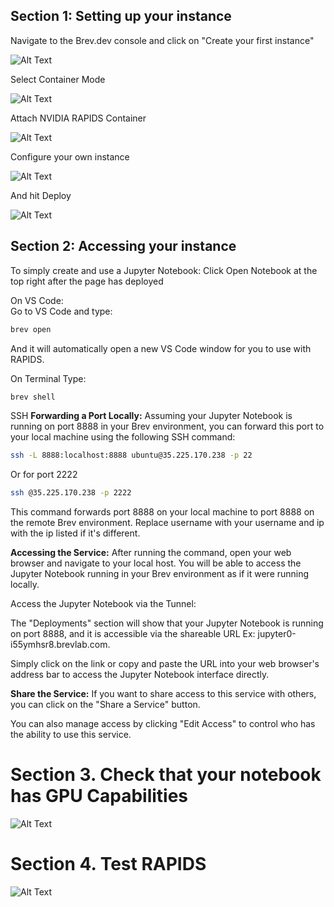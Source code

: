 ## Section 1: Setting up your instance

Navigate to the Brev.dev console and click on "Create your first instance"

![Alt Text](/_static/images/platforms/brev/brev1.png)

Select Container Mode

![Alt Text](/_static/images/platforms/brev/brev2.png)

Attach NVIDIA RAPIDS Container

![Alt Text](/_static/images/platforms/brev/brev3.png)

Configure your own instance

![Alt Text](/_static/images/platforms/brev/brev4.png)

And hit Deploy

![Alt Text](/_static/images/platforms/brev/brev5.png)

## Section 2: Accessing your instance

To simply create and use a Jupyter Notebook:
Click Open Notebook at the top right after the page has deployed

On VS Code:  
Go to VS Code and type:  
```bash
brev open
```

And it will automatically open a new VS Code window for you to use with RAPIDS. 


On Terminal 
Type: 
```bash
brev shell 
```

SSH
**Forwarding a Port Locally:**
Assuming your Jupyter Notebook is running on port 8888 in your Brev environment, you can forward this port to your local machine using the following SSH command:
```bash
ssh -L 8888:localhost:8888 ubuntu@35.225.170.238 -p 22
```
Or for port 2222
```bash
ssh @35.225.170.238 -p 2222
```

This command forwards port 8888 on your local machine to port 8888 on the remote Brev environment.
Replace username with your username and ip with the ip listed if it's different.

**Accessing the Service:**
After running the command, open your web browser and navigate to your local host. You will be able to access the Jupyter Notebook running in your Brev environment as if it were running locally.

Access the Jupyter Notebook via the Tunnel:

The "Deployments" section will show that your Jupyter Notebook is running on port 8888, and it is accessible via the shareable URL Ex: jupyter0-i55ymhsr8.brevlab.com.

Simply click on the link or copy and paste the URL into your web browser's address bar to access the Jupyter Notebook interface directly.

**Share the Service:**
If you want to share access to this service with others, you can click on the "Share a Service" button.

You can also manage access by clicking "Edit Access" to control who has the ability to use this service.

# Section 3. Check that your notebook has GPU Capabilities

![Alt Text](/_static/images/platforms/brev/brev6.png)

# Section 4. Test RAPIDS

![Alt Text](/_static/images/platforms/brev/brev7.png)

